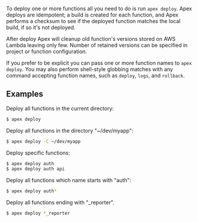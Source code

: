 
To deploy one or more functions all you need to do is run `apex deploy`. Apex deploys are idempotent; a build is created
for each function, and Apex performs a checksum to see if the deployed function matches the local build, if so
it's not deployed.

After deploy Apex will cleanup old function's versions stored on AWS Lambda leaving only few. Number of retained versions
can be specified in project or function configuration.

If you prefer to be explicit you can pass one or more function names to `apex deploy`. You may also perform shell-style globbing matches with any command accepting function names, such as `deploy`, `logs`, and `rollback`.

## Examples

Deploy all functions in the current directory:

```sh
$ apex deploy
```

Deploy all functions in the directory "~/dev/myapp":

```sh
$ apex deploy -C ~/dev/myapp
```

Deploy specific functions:

```sh
$ apex deploy auth
$ apex deploy auth api
```

Deploy all functions which name starts with "auth":

```sh
$ apex deploy auth*
```

Deploy all functions ending with "_reporter".

```sh
$ apex deploy *_reporter
```
